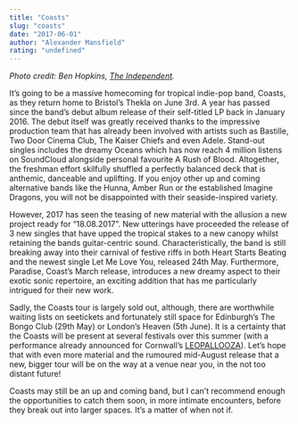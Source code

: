 ```yaml
---
title: "Coasts"
slug: "coasts"
date: "2017-06-01"
author: "Alexander Mansfield"
rating: "undefined"
---
```


_Photo credit: Ben Hopkins, [The Independent](http://www.independent.co.uk/arts-entertainment/music/coasts-make-their-music-via-email-and-have-managed-to-sell-out-venues-through-word-of-mouth-a6855446.html)._

It’s going to be a massive homecoming for tropical indie-pop band, Coasts, as they return home to Bristol’s Thekla on June 3rd. A year has passed since the band’s debut album release of their self-titled LP back in January 2016. The debut itself was greatly received thanks to the impressive production team that has already been involved with artists such as Bastille, Two Door Cinema Club, The Kaiser Chiefs and even Adele. Stand-out singles includes the dreamy Oceans which has now reach 4 million listens on SoundCloud alongside personal favourite A Rush of Blood. Altogether, the freshman effort skilfully shuffled a perfectly balanced deck that is anthemic, danceable and uplifting. If you enjoy other up and coming alternative bands like the Hunna, Amber Run or the established Imagine Dragons, you will not be disappointed with their seaside-inspired variety.

However, 2017 has seen the teasing of new material with the allusion a new project ready for “18.08.2017”. New utterings have proceeded the release of 3 new singles that have upped the tropical stakes to a new canopy whilst retaining the bands guitar-centric sound. Characteristically, the band is still breaking away into their carnival of festive riffs in both Heart Starts Beating and the newest single Let Me Love You, released 24th May. Furthermore, Paradise, Coast’s March release, introduces a new dreamy aspect to their exotic sonic repertoire, an exciting addition that has me particularly intrigued for their new work.

Sadly, the Coasts tour is largely sold out, although, there are worthwhile waiting lists on seetickets and fortunately still space for Edinburgh’s The Bongo Club (29th May) or London’s Heaven (5th June). It is a certainty that the Coasts will be present at several festivals over this summer (with a performance already announced for Cornwall’s [LEOPALLOOZA](https://www.facebook.com/leopallooza/)). Let’s hope that with even more material and the rumoured mid-August release that a new, bigger tour will be on the way at a venue near you, in the not too distant future!

Coasts may still be an up and coming band, but I can’t recommend enough the opportunities to catch them soon, in more intimate encounters, before they break out into larger spaces. It’s a matter of when not if.
